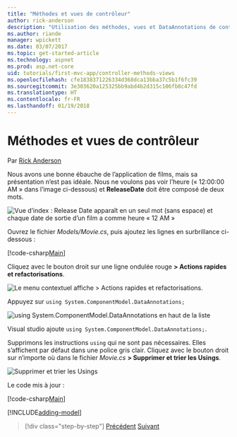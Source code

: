 ```yaml
---
title: "Méthodes et vues de contrôleur"
author: rick-anderson
description: "Utilisation des méthodes, vues et DataAnnotations de contrôleur"
ms.author: riande
manager: wpickett
ms.date: 03/07/2017
ms.topic: get-started-article
ms.technology: aspnet
ms.prod: asp.net-core
uid: tutorials/first-mvc-app/controller-methods-views
ms.openlocfilehash: cfe1838371226334d368dca13bba37c5b1f6fc39
ms.sourcegitcommit: 3e303620a125325bb9abd4b2d315c106fb8c47fd
ms.translationtype: HT
ms.contentlocale: fr-FR
ms.lasthandoff: 01/19/2018
---
```

# <a name="controller-methods-and-views"></a>Méthodes et vues de contrôleur

Par [Rick Anderson](https://twitter.com/RickAndMSFT)

Nous avons une bonne ébauche de l’application de films, mais sa présentation n’est pas idéale. Nous ne voulons pas voir l’heure (« 12:00:00 AM » dans l’image ci-dessous) et **ReleaseDate** doit être composé de deux mots.

![Vue d’index : Release Date apparaît en un seul mot (sans espace) et chaque date de sortie d’un film a comme heure « 12 AM »](working-with-sql/_static/m55.png)

Ouvrez le fichier *Models/Movie.cs*, puis ajoutez les lignes en surbrillance ci-dessous :

[!code-csharp[Main](start-mvc/sample/MvcMovie/Models/MovieDateWithExtraUsings.cs?name=snippet_1&highlight=13-14)]

Cliquez avec le bouton droit sur une ligne ondulée rouge **> Actions rapides et refactorisations**.

  ![Le menu contextuel affiche **> Actions rapides et refactorisations**.](controller-methods-views/_static/qa.png)


Appuyez sur `using System.ComponentModel.DataAnnotations;`

  ![using System.ComponentModel.DataAnnotations en haut de la liste](controller-methods-views/_static/da.png)

  Visual studio ajoute `using System.ComponentModel.DataAnnotations;`.

Supprimons les instructions `using` qui ne sont pas nécessaires. Elles s’affichent par défaut dans une police gris clair. Cliquez avec le bouton droit sur n’importe où dans le fichier *Movie.cs* **> Supprimer et trier les Usings**.

![Supprimer et trier les Usings](controller-methods-views/_static/rm.png)

Le code mis à jour :

[!code-csharp[Main](./start-mvc/sample/MvcMovie/Models/MovieDate.cs?name=snippet_1)]

<!-- include start -->

[!INCLUDE[adding-model](../../includes/mvc-intro/controller-methods-views.md)]

>[!div class="step-by-step"]
[Précédent](working-with-sql.md)
[Suivant](search.md)  
